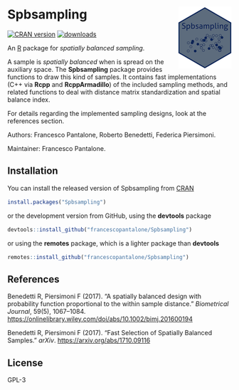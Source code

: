 
<!-- README.md is generated from README.Rmd. Please edit that file -->

# Spbsampling <img src="man/figures/logo.png" align="right" />

[![CRAN
version](http://www.r-pkg.org/badges/version/Spbsampling)](https://cran.r-project.org/package=Spbsampling)
[![downloads](https://cranlogs.r-pkg.org/badges/Spbsampling)](https://cran.r-project.org/package=Spbsampling)

An [R](https://www.r-project.org) package for *spatially balanced
sampling*.

A sample is *spatially balanced* when is spread on the auxiliary space.
The **Spbsampling** package provides functions to draw this kind of
samples. It contains fast implementations (C++ via **Rcpp** and
**RcppArmadillo**) of the included sampling methods, and related
functions to deal with distance matrix standardization and spatial
balance index.

For details regarding the implemented sampling designs, look at the
references section.

Authors: Francesco Pantalone, Roberto Benedetti, Federica Piersimoni.

Maintainer: Francesco Pantalone.

## Installation

You can install the released version of Spbsampling from
[CRAN](https://CRAN.R-project.org)

``` r
install.packages("Spbsampling")
```

or the development version from GitHub, using the **devtools** package

``` r
devtools::install_github("francescopantalone/Spbsampling")
```

or using the **remotes** package, which is a lighter package than
**devtools**

``` r
remotes::install_github("francescopantalone/Spbsampling")
```

## References

Benedetti R, Piersimoni F (2017). “A spatially balanced design with
probability function proportional to the within sample distance.”
*Biometrical Journal*, 59(5), 1067–1084.
<https://onlinelibrary.wiley.com/doi/abs/10.1002/bimj.201600194>

Benedetti R, Piersimoni F (2017). “Fast Selection of Spatially Balanced
Samples.” *arXiv*. <https://arxiv.org/abs/1710.09116>

## License

GPL-3
